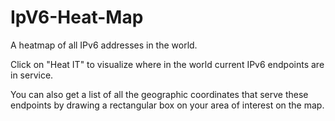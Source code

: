 # IpV6-Heat-Map
A heatmap of all IPv6 addresses in the world.

Click on "Heat IT" to visualize where in the world current IPv6 endpoints are in service. 

You can also get a list of all the geographic coordinates that serve these endpoints by drawing a rectangular box on your area of interest on the map. 
